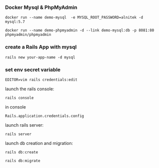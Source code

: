 ### Docker Mysql & PhpMyAdmin

`docker run --name demo-mysql  -e MYSQL_ROOT_PASSWORD=alnitek -d mysql:5.7`

`docker run --name demo-phpmyadmin -d --link demo-mysql:db -p 8081:80 phpmyadmin/phpmyadmin`


### create a Rails App with mysql

`rails new your-app-name -d mysql`

### set env secret variable

`EDITOR=vim rails credentials:edit`

launch the rails console:

`rails console`

in console

`Rails.application.credentials.config`

launch rails server:

`rails server`

launch db creation and migration:

`rails db:create`

`rails db:migrate`



